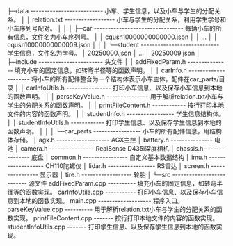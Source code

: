 ├─data  -------------------------- 小车、学生信息，以及小车与学生的分配关系。
│  │  relation.txt  ------------------ 小车与学生的分配关系，利用学生学号和小车序列号配对。
│  │
│  ├─car  -------------------------------- 每辆小车的所有信息，文件名为小车序列号。
│  │      cqusn10000000000000.json
│  │      ...
│  │      cqusn10000000000009.json
│  │
│  └─student  ---------------------------- 学生信息，文件名为学号。
│          20250000.json
│          ...
│          20250009.json
│
├─include  ----------------------- 头文件
│  │  addFixedParam.h  --------------- 填充小车的固定信息，如转弯半径等的函数声明。
│  │  carInfo.h  --------------------- 将小车的所有配件整合为一个结构体表示小车主体，配件在car_parts/目录
│  │  carInfoUtils.h  ---------------- 打印小车信息、以及保存小车信息到本地的函数声明。
│  │  parseKeyValue.h  --------------- 用于解析relation.txt小车与学生的分配关系的函数声明。
│  │  printFileContent.h  ------------ 按行打印本地文件的内容的函数声明。
│  │  studentInfo.h  ----------------- 学生信息结构体。
│  │  studentInfoUtils.h  ------------ 打印学生信息、以及保存学生信息到本地的函数声明。
│  │
│  └─car_parts  ----------------- 小车的所有配件信息，用结构体存储。
│          agx.h  ------------------- AGX主控
│          battery.h  --------------- 电池
│          camera.h  ---------------- RealSense D435i深度相机
│          chassis.h  --------------- 底盘
│          common.h  ---------------- 自定义基本数据结构
│          imu.h  ------------------- CH110陀螺仪
│          lidar.h  ----------------- RS雷达
│          screen.h  ---------------- 显示器
│          tire.h  ------------------ 轮胎
│
└─src  -------------------------- 源文件
        addFixedParam.cpp  ---------- 填充小车的固定信息，如转弯半径等的函数实现。
        carInfoUtils.cpp  ----------- 打印小车信息、以及保存小车信息到本地的函数实现。
        main.cpp  ------------------- 程序入口。
        parseKeyValue.cpp  ---------- 用于解析relation.txt小车与学生的分配关系的函数实现。
        printFileContent.cpp  ------- 按行打印本地文件的内容的函数实现。
        studentInfoUtils.cpp  ------- 打印学生信息、以及保存学生信息到本地的函数实现。
